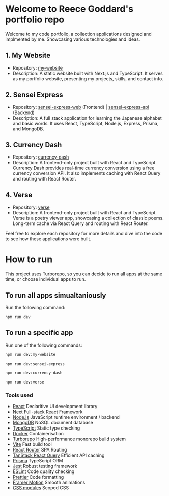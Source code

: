 # Welcome to Reece Goddard's portfolio repo

Welcome to my code portfolio, a collection applications designed and implmented by me. Showcasing various technologies and ideas.

## 1. My Website

-   Repository: [my-website](https://github.com/your-username/my-website)
-   Description: A static website built with Next.js and TypeScript. It serves as my portfolio website, presenting my projects, skills, and contact info.

## 2. Sensei Express

-   Repository: [sensei-express-web](https://github.com/ReeceGoddard/my-portfolio/tree/master/apps/sensei-express-web) (Frontend) | [sensei-express-api](https://github.com/ReeceGoddard/my-portfolio/tree/master/apps/sensei-express-api) (Backend)
-   Description: A full stack application for learning the Japanese alphabet and basic words. It uses React, TypeScript, Node.js, Express, Prisma, and MongoDB.

## 3. Currency Dash

-   Repository: [currency-dash](https://github.com/ReeceGoddard/my-portfolio/tree/master/apps/currency-dash)
-   Description: A frontend-only project built with React and TypeScript. Currency Dash provides real-time currency conversion using a free currency conversion API. It also implements caching with React Query and routing with React Router.

## 4. Verse

-   Repository: [verse](https://github.com/ReeceGoddard/my-portfolio/tree/master/apps/verse)
-   Description: A frontend-only project built with React and TypeScript. Verse is a poetry viewer app, showcasing a collection of classic poems. Long-term cache via React Query and routing with React Router.

Feel free to explore each repository for more details and dive into the code to see how these applications were built.

# How to run

This project uses Turborepo, so you can decide to run all apps at the same time, or choose individual apps to run.

## To run all apps simualtaniously

Run the following command:

```sh
npm run dev
```

## To run a specific app

Run one of the following commands:

```sh
npm run dev:my-website
```

```sh
npm run dev:sensei-express
```

```sh
npm run dev:currency-dash
```

```sh
npm run dev:verse
```

### Tools used

-   [React](https://react.dev/) Declaritive UI development library
-   [Next](https://nextjs.org/) Full-stack React Framework
-   [Node.js](https://nodejs.org/en) JavaScript runtime environment / backend
-   [MongoDB](https://www.mongodb.com/) NoSQL document database
-   [TypeScript](https://www.typescriptlang.org/) Static type checking
-   [Docker](https://www.docker.com/) Containerisation
-   [Turborepo](https://turbo.build/repo/) High-performance monorepo build system
-   [Vite](https://vitejs.dev/) Fast build tool
-   [React Router](https://reactrouter.com/) SPA Routing
-   [TanStack React Query](https://react-query.tanstack.com/) Efficient API caching
-   [Prisma](https://www.prisma.io/) TypeScript ORM
-   [Jest](https://jestjs.io/) Robust testing framework
-   [ESLint](https://eslint.org/) Code quality checking
-   [Prettier](https://prettier.io) Code formatting
-   [Framer Motion](https://www.framer.com/api/motion/) Smooth animations
-   [CSS modules](https://github.com/css-modules/css-modules) Scoped CSS
